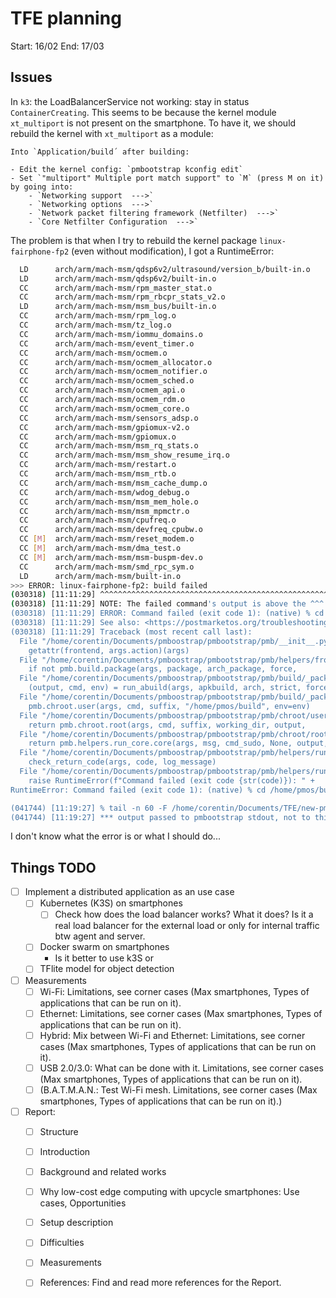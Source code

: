 # TFE planning

Start: 16/02
End: 17/03

## Issues

In `k3`: the LoadBalancerService not working: stay in status `ContainerCreating`. This seems to be because the kernel module `xt_multiport` is not present on the smartphone. To have it, we should rebuild the kernel with `xt_multiport` as a module:

	Into `Application/build´ after building:

	- Edit the kernel config: `pmbootstrap kconfig edit`
	- Set `"multiport" Multiple port match support" to `M` (press M on it) by going into:
		- `Networking support  --->`
		- `Networking options  --->`
		- `Network packet filtering framework (Netfilter)  --->`
		- `Core Netfilter Configuration  --->`
		
The problem is that when I try to rebuild the kernel package `linux-fairphone-fp2` (even without modification), I got a RuntimeError:

```bash
  LD      arch/arm/mach-msm/qdsp6v2/ultrasound/version_b/built-in.o
  LD      arch/arm/mach-msm/qdsp6v2/built-in.o
  CC      arch/arm/mach-msm/rpm_master_stat.o
  CC      arch/arm/mach-msm/rpm_rbcpr_stats_v2.o
  LD      arch/arm/mach-msm/msm_bus/built-in.o
  CC      arch/arm/mach-msm/rpm_log.o
  CC      arch/arm/mach-msm/tz_log.o
  CC      arch/arm/mach-msm/iommu_domains.o
  CC      arch/arm/mach-msm/event_timer.o
  CC      arch/arm/mach-msm/ocmem.o
  CC      arch/arm/mach-msm/ocmem_allocator.o
  CC      arch/arm/mach-msm/ocmem_notifier.o
  CC      arch/arm/mach-msm/ocmem_sched.o
  CC      arch/arm/mach-msm/ocmem_api.o
  CC      arch/arm/mach-msm/ocmem_rdm.o
  CC      arch/arm/mach-msm/ocmem_core.o
  CC      arch/arm/mach-msm/sensors_adsp.o
  CC      arch/arm/mach-msm/gpiomux-v2.o
  CC      arch/arm/mach-msm/gpiomux.o
  CC      arch/arm/mach-msm/msm_rq_stats.o
  CC      arch/arm/mach-msm/msm_show_resume_irq.o
  CC      arch/arm/mach-msm/restart.o
  CC      arch/arm/mach-msm/msm_rtb.o
  CC      arch/arm/mach-msm/msm_cache_dump.o
  CC      arch/arm/mach-msm/wdog_debug.o
  CC      arch/arm/mach-msm/msm_mem_hole.o
  CC      arch/arm/mach-msm/msm_mpmctr.o
  CC      arch/arm/mach-msm/cpufreq.o
  CC      arch/arm/mach-msm/devfreq_cpubw.o
  CC [M]  arch/arm/mach-msm/reset_modem.o
  CC [M]  arch/arm/mach-msm/dma_test.o
  CC [M]  arch/arm/mach-msm/msm-buspm-dev.o
  CC      arch/arm/mach-msm/smd_rpc_sym.o
  LD      arch/arm/mach-msm/built-in.o
>>> ERROR: linux-fairphone-fp2: build failed
(030318) [11:11:29] ^^^^^^^^^^^^^^^^^^^^^^^^^^^^^^^^^^^^^^^^^^^^^^^^^^^^^^^^^^^^^^^^^^^^^^
(030318) [11:11:29] NOTE: The failed command's output is above the ^^^ line in the log file: /home/corentin/Documents/TFE/new-pmos/log.txt
(030318) [11:11:29] ERROR: Command failed (exit code 1): (native) % cd /home/pmos/build; busybox su pmos -c CARCH=armv7 SUDO_APK='abuild-apk --no-progress' CROSS_COMPILE=armv7-alpine-linux-musleabihf- CC=armv7-alpine-linux-musleabihf-gcc RUSTC_WRAPPER=/usr/bin/sccache GOCACHE=/home/pmos/.cache/go-build HOME=/home/pmos abuild -D postmarketOS -d -f
(030318) [11:11:29] See also: <https://postmarketos.org/troubleshooting>
(030318) [11:11:29] Traceback (most recent call last):
  File "/home/corentin/Documents/pmboostrap/pmbootstrap/pmb/__init__.py", line 63, in main
    getattr(frontend, args.action)(args)
  File "/home/corentin/Documents/pmboostrap/pmbootstrap/pmb/helpers/frontend.py", line 123, in build
    if not pmb.build.package(args, package, arch_package, force,
  File "/home/corentin/Documents/pmboostrap/pmbootstrap/pmb/build/_package.py", line 533, in package
    (output, cmd, env) = run_abuild(args, apkbuild, arch, strict, force, cross,
  File "/home/corentin/Documents/pmboostrap/pmbootstrap/pmb/build/_package.py", line 454, in run_abuild
    pmb.chroot.user(args, cmd, suffix, "/home/pmos/build", env=env)
  File "/home/corentin/Documents/pmboostrap/pmbootstrap/pmb/chroot/user.py", line 30, in user
    return pmb.chroot.root(args, cmd, suffix, working_dir, output,
  File "/home/corentin/Documents/pmboostrap/pmbootstrap/pmb/chroot/root.py", line 85, in root
    return pmb.helpers.run_core.core(args, msg, cmd_sudo, None, output,
  File "/home/corentin/Documents/pmboostrap/pmbootstrap/pmb/helpers/run_core.py", line 403, in core
    check_return_code(args, code, log_message)
  File "/home/corentin/Documents/pmboostrap/pmbootstrap/pmb/helpers/run_core.py", line 251, in check_return_code
    raise RuntimeError(f"Command failed (exit code {str(code)}): " +
RuntimeError: Command failed (exit code 1): (native) % cd /home/pmos/build; busybox su pmos -c CARCH=armv7 SUDO_APK='abuild-apk --no-progress' CROSS_COMPILE=armv7-alpine-linux-musleabihf- CC=armv7-alpine-linux-musleabihf-gcc RUSTC_WRAPPER=/usr/bin/sccache GOCACHE=/home/pmos/.cache/go-build HOME=/home/pmos abuild -D postmarketOS -d -f

(041744) [11:19:27] % tail -n 60 -F /home/corentin/Documents/TFE/new-pmos/log.txt
(041744) [11:19:27] *** output passed to pmbootstrap stdout, not to this log ***

```

I don't know what the error is or what I should do...
		

## Things TODO

- [ ] Implement a distributed application as an use case
	- [ ] Kubernetes (K3S) on smartphones
		- [ ] Check how does the load balancer works? What it does? Is it a real load balancer for the external load or only for internal traffic btw agent and server.
	- [ ] Docker swarm on smartphones
		- Is it better to use k3S or 
	- [ ] TFlite model for object detection
- [ ] Measurements
	- [ ] Wi-Fi: Limitations, see corner cases (Max smartphones, Types of applications that can be run on it).
	- [ ] Ethernet: Limitations, see corner cases (Max smartphones, Types of applications that can be run on it).
	- [ ] Hybrid: Mix between Wi-Fi and Ethernet: Limitations, see corner cases (Max smartphones, Types of applications that can be run on it).
	- [ ] USB 2.0/3.0: What can be done with it. Limitations, see corner cases (Max smartphones, Types of applications that can be run on it).
	- [ ] (B.A.T.M.A.N.: Test Wi-Fi mesh. Limitations, see corner cases (Max smartphones, Types of applications that can be run on it).)
- [ ] Report:
	- [ ] Structure
	- [ ] Introduction
	- [ ] Background and related works
	- [ ] Why low-cost edge computing with upcycle smartphones: Use cases, Opportunities
	- [ ] Setup description
	- [ ] Difficulties
	- [ ] Measurements
	- [ ] References: Find and read more references for the Report.
	
